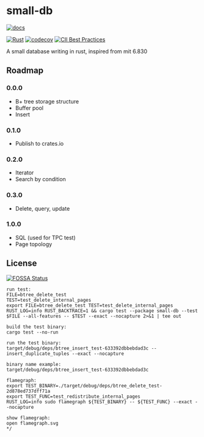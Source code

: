 # small-db

[![docs](https://docs.rs/small-db/badge.svg)](https://docs.rs/small-db)

[![Rust](https://github.com/XiaochenCui/small-db/actions/workflows/rust.yml/badge.svg)](https://github.com/XiaochenCui/small-db/actions/workflows/rust.yml)
[![codecov](https://codecov.io/gh/XiaochenCui/small-db/branch/master/graph/badge.svg)](https://codecov.io/gh/XiaochenCui/small-db)
[![CII Best Practices](https://bestpractices.coreinfrastructure.org/projects/4128/badge)](https://bestpractices.coreinfrastructure.org/projects/4128)

A small database writing in rust, inspired from mit 6.830

## Roadmap

### 0.0.0

- B+ tree storage structure
- Buffer pool
- Insert

### 0.1.0

- Publish to crates.io

### 0.2.0

- Iterator
- Search by condition

### 0.3.0

- Delete, query, update

### 1.0.0

- SQL (used for TPC test)
- Page topology

## License

[![FOSSA Status](https://app.fossa.com/api/projects/git%2Bgithub.com%2FXiaochenCui%2Fsmall-db.svg?type=large)](https://app.fossa.com/projects/git%2Bgithub.com%2FXiaochenCui%2Fsmall-db?ref=badge_large)

```
run test:
FILE=btree_delete_test
TEST=test_delete_internal_pages
export FILE=btree_delete_test TEST=test_delete_internal_pages RUST_LOG=info RUST_BACKTRACE=1 && cargo test --package small-db --test $FILE --all-features -- $TEST --exact --nocapture 2>&1 | tee out

build the test binary:
cargo test --no-run

run the test binary:
target/debug/deps/btree_insert_test-633392dbbebdad3c --
insert_duplicate_tuples --exact --nocapture

binary name example:
target/debug/deps/btree_insert_test-633392dbbebdad3c

flamegraph:
export TEST_BINARY=./target/debug/deps/btree_delete_test-2d878ed737dff71a
export TEST_FUNC=test_redistribute_internal_pages
RUST_LOG=info sudo flamegraph ${TEST_BINARY} -- ${TEST_FUNC} --exact --nocapture

show flamegraph:
open flamegraph.svg
*/
```
